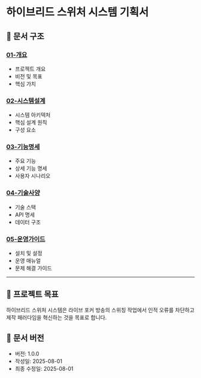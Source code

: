 # 하이브리드 스위처 시스템 기획서

## 📁 문서 구조

### [01-개요](./01-개요/)
- 프로젝트 개요
- 비전 및 목표
- 핵심 가치

### [02-시스템설계](./02-시스템설계/)
- 시스템 아키텍처
- 핵심 설계 원칙
- 구성 요소

### [03-기능명세](./03-기능명세/)
- 주요 기능
- 상세 기능 명세
- 사용자 시나리오

### [04-기술사양](./04-기술사양/)
- 기술 스택
- API 명세
- 데이터 구조

### [05-운영가이드](./05-운영가이드/)
- 설치 및 설정
- 운영 매뉴얼
- 문제 해결 가이드

---

## 🎯 프로젝트 목표

하이브리드 스위처 시스템은 라이브 포커 방송의 스위칭 작업에서 인적 오류를 차단하고 제작 패러다임을 혁신하는 것을 목표로 합니다.

## 📅 문서 버전
- 버전: 1.0.0
- 작성일: 2025-08-01
- 최종 수정일: 2025-08-01